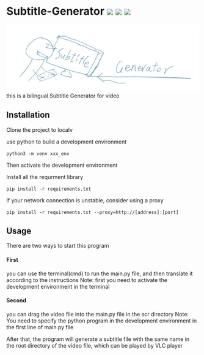# Subtitle-Generator  ![](https://img.shields.io/badge/license-MIT-blue)  ![](https://img.shields.io/badge/versions-beta--0.1-orange)  ![](https://img.shields.io/badge/platform-win--64-lightgrey)
![image](logo.jpg)
this is a bilingual Subtitle Generator for video


## Installation

Clone the project to localv

use python to build a development environment
```
python3 -m venv xxx_env
```

Then activate the development environment

Install all the requrment library
```
pip install -r requirements.txt
```

If your network connection is unstable, consider using a proxy
```
pip install -r requirements.txt --proxy=http://[address]:[port]
```


## Usage

There are two ways to start this program

#### First
you can use the terminal(cmd) to run the main.py file, and then translate it according to the instructions
Note: first you need to activate the development environment in the terminal

#### Second
you can drag the video file into the main.py file in the scr directory
Note: You need to specify the python program in the development environment in the first line of main.py file

After that, the program will generate a subtitle file with the same name in the root directory of the video file, which can be played by VLC player


